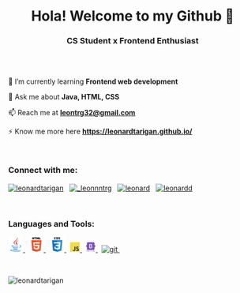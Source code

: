 <h1 align="center">Hola! Welcome to my Github 👋</h1>
<h3 align="center">CS Student x Frontend Enthusiast</h3>

<br>
<br>

 🌱 I’m currently learning **Frontend web development**

 💬 Ask me about **Java, HTML, CSS**

 📫 Reach me at **leontrg32@gmail.com**
 
 ⚡ Know me more here **https://leonardtarigan.github.io/**
 
 <br>

<h3 align="left">Connect with me:</h3>
<p align="left">
<a href="https://linkedin.com/in/leonardtarigan" target="blank"><img align="center" src="https://raw.githubusercontent.com/rahuldkjain/github-profile-readme-generator/master/src/images/icons/Social/linked-in-alt.svg" alt="leonardtarigan" height="20" width="20" /></a> &nbsp;
<a href="https://instagram.com/_leonnntrg" target="blank"><img align="center" src="https://raw.githubusercontent.com/rahuldkjain/github-profile-readme-generator/master/src/images/icons/Social/instagram.svg" alt="_leonnntrg" height="20" width="20" /></a> &nbsp;
<a href="https://stackoverflow.com/users/18389393/leonard" target="blank"><img align="center" src="https://raw.githubusercontent.com/rahuldkjain/github-profile-readme-generator/master/src/images/icons/Social/stack-overflow.svg" alt="leonard" height="20" width="20" /></a> &nbsp;
<a href="https://www.hackerrank.com/leonardd" target="blank"><img align="center" src="https://raw.githubusercontent.com/rahuldkjain/github-profile-readme-generator/master/src/images/icons/Social/hackerrank.svg" alt="leonardd" height="20" width="20" /></a> &nbsp;
</p>

<br>

<h3 align="left">Languages and Tools:</h3>
<p align="left"> 
<a href="https://www.java.com" target="_blank" rel="noreferrer"> <img src="https://raw.githubusercontent.com/devicons/devicon/master/icons/java/java-original.svg" alt="java" width="30" height="30"/> </a> &nbsp;
<a href="https://www.w3.org/html/" target="_blank" rel="noreferrer"> <img src="https://raw.githubusercontent.com/devicons/devicon/master/icons/html5/html5-original-wordmark.svg" alt="html5" width="30" height="30"/> </a> &nbsp;
<a href="https://www.w3schools.com/css/" target="_blank" rel="noreferrer"> <img src="https://raw.githubusercontent.com/devicons/devicon/master/icons/css3/css3-original-wordmark.svg" alt="css3" width="30" height="30"/> </a> &nbsp;
<a href="https://developer.mozilla.org/en-US/docs/Web/JavaScript" target="_blank" rel="noreferrer"> <img src="https://raw.githubusercontent.com/devicons/devicon/master/icons/javascript/javascript-original.svg" alt="javascript" width="20" height="20"/> </a> &nbsp;
<a href="https://getbootstrap.com" target="_blank" rel="noreferrer"> <img src="https://raw.githubusercontent.com/devicons/devicon/master/icons/bootstrap/bootstrap-plain-wordmark.svg" alt="bootstrap" width="20" height="20"/> </a>  &nbsp;
<a href="https://git-scm.com/" target="_blank" rel="noreferrer"> <img src="https://www.vectorlogo.zone/logos/git-scm/git-scm-icon.svg" alt="git" width="20" height="20"/> </a> &nbsp;
</p>

<br>

<p><img align="center" src="https://github-readme-stats.vercel.app/api/top-langs?username=leonardtarigan&show_icons=true&locale=en&layout=compact" alt="leonardtarigan" /></p>

<br>


